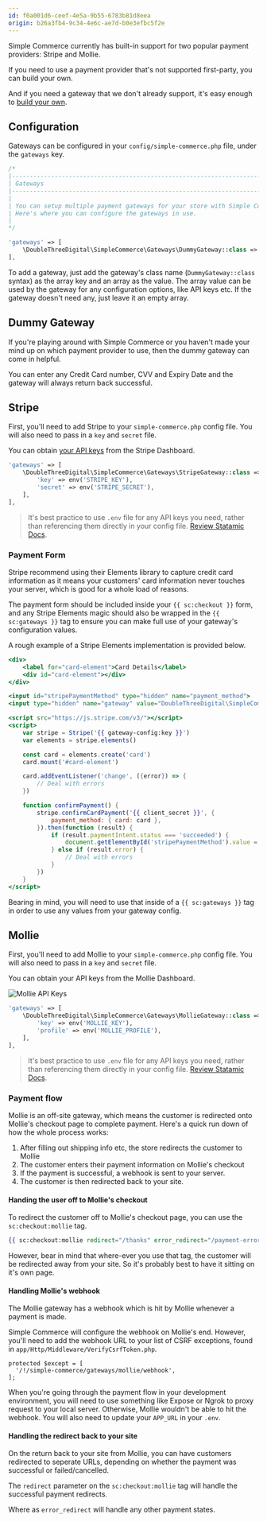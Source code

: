 ```yaml
---
id: f0a001d6-ceef-4e5a-9b55-6783b81d8eea
origin: b26a3fb4-9c34-4e6c-ae7d-b0e3efbc5f2e
---
```

Simple Commerce currently has built-in support for two popular payment providers: Stripe and Mollie.

If you need to use a payment provider that's not supported first-party, you can build your own.

And if you need a gateway that we don't already support, it's easy enough to [build your own](/v2.3/extending/custom-gateway).

## Configuration

Gateways can be configured in your `config/simple-commerce.php` file, under the `gateways` key.

```php
/*
|--------------------------------------------------------------------------
| Gateways
|--------------------------------------------------------------------------
|
| You can setup multiple payment gateways for your store with Simple Commerce.
| Here's where you can configure the gateways in use.
|
*/

'gateways' => [
    \DoubleThreeDigital\SimpleCommerce\Gateways\DummyGateway::class => [],
],
```

To add a gateway, just add the gateway's class name (`DummyGateway::class` syntax) as the array key and an array as the value. The array value can be used by the gateway for any configuration options, like API keys etc. If the gateway doesn't need any, just leave it an empty array.

## Dummy Gateway

If you're playing around with Simple Commerce or you haven't made your mind up on which payment provider to use, then the dummy gateway can come in helpful.

You can enter any Credit Card number, CVV and Expiry Date and the gateway will always return back successful.

## Stripe

First, you'll need to add Stripe to your `simple-commerce.php` config file. You will also need to pass in a `key` and `secret` file.

You can obtain [your API keys](https://dashboard.stripe.com/test/apikeys) from the Stripe Dashboard.

```php
'gateways' => [
	\DoubleThreeDigital\SimpleCommerce\Gateways\StripeGateway::class => [
    	'key' => env('STRIPE_KEY'),
        'secret' => env('STRIPE_SECRET'),
    ],
],
```

> It's best practice to use `.env` file for any API keys you need, rather than referencing them directly in your config file. [Review Statamic Docs](https://statamic.dev/configuration#environment-variables).

### Payment Form

Stripe recommend using their Elements library to capture credit card information as it means your customers' card information never touches your server, which is good for a whole load of reasons.

The payment form should be included inside your `{{ sc:checkout }}` form, and any Stripe Elements magic should also be wrapped in the `{{ sc:gateways }}` tag to ensure you can make full use of your gateway's configuration values.

A rough example of a Stripe Elements implementation is provided below.

```handlebars
<div>
    <label for="card-element">Card Details</label>
    <div id="card-element"></div>
</div>

<input id="stripePaymentMethod" type="hidden" name="payment_method">
<input type="hidden" name="gateway" value="DoubleThreeDigital\SimpleCommerce\Gateways\StripeGateway">

<script src="https://js.stripe.com/v3/"></script>
<script>
    var stripe = Stripe('{{ gateway-config:key }}')
    var elements = stripe.elements()

    const card = elements.create('card')
    card.mount('#card-element')

    card.addEventListener('change', ({error}) => {
        // Deal with errors
    })

    function confirmPayment() {
        stripe.confirmCardPayment('{{ client_secret }}', {
            payment_method: { card: card },
        }).then(function (result) {
          	if (result.paymentIntent.status === 'succeeded') {
            	document.getElementById('stripePaymentMethod').value = result.paymentIntent.payment_method
            } else if (result.error) {
             	// Deal with errors
            }
        })
    }
</script>
```

Bearing in mind, you will need to use that inside of a `{{ sc:gateways }}` tag in order to use any values from your gateway config.

## Mollie

First, you'll need to add Mollie to your `simple-commerce.php` config file. You will also need to pass in a `key` and `secret` file.

You can obtain your API keys from the Mollie Dashboard.

![Mollie API Keys](/assets/mollie-dev-api-keys.png)

```php
'gateways' => [
	\DoubleThreeDigital\SimpleCommerce\Gateways\MollieGateway::class => [
    	'key' => env('MOLLIE_KEY'),
        'profile' => env('MOLLIE_PROFILE'),
    ],
],
```

> It's best practice to use `.env` file for any API keys you need, rather than referencing them directly in your config file. [Review Statamic Docs](https://statamic.dev/configuration#environment-variables).

### Payment flow

Mollie is an off-site gateway, which means the customer is redirected onto Mollie's checkout page to complete payment. Here's a quick run down of how the whole process works:

1. After filling out shipping info etc, the store redirects the customer to Mollie
2. The customer enters their payment information on Mollie's checkout
3. If the payment is successful, a webhook is sent to your server.
4. The customer is then redirected back to your site.

#### Handing the user off to Mollie's checkout

To redirect the customer off to Mollie's checkout page, you can use the `sc:checkout:mollie` tag.

```handlebars
{{ sc:checkout:mollie redirect="/thanks" error_redirect="/payment-error" }}
```

However, bear in mind that where-ever you use that tag, the customer will be redirected away from your site. So it's probably best to have it sitting on it's own page.

#### Handling Mollie's webhook

The Mollie gateway has a webhook which is hit by Mollie whenever a payment is made.

Simple Commerce will configure the webhook on Mollie's end. However, you'll need to add the webhook URL to your list of CSRF exceptions, found in `app/Http/Middleware/VerifyCsrfToken.php`.

```
protected $except = [
  '/!/simple-commerce/gateways/mollie/webhook',
];
```

When you're going through the payment flow in your development environment, you will need to use something like Expose or Ngrok to proxy request to your local server. Otherwise, Mollie wouldn't be able to hit the webhook. You will also need to update your `APP_URL` in your `.env`.

#### Handling the redirect back to your site

On the return back to your site from Mollie, you can have customers redirected to seperate URLs, depending on whether the payment was successful or failed/cancelled.

The `redirect` parameter on the `sc:checkout:mollie` tag will handle the successful payment redirects.

Where as `error_redirect` will handle any other payment states.
